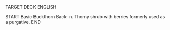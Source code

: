 TARGET DECK
ENGLISH

START
Basic
Buckthorn
Back: n. Thorny shrub with berries formerly used as a purgative.
END
